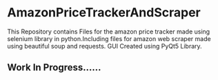 # AmazonPriceTrackerAndScraper
This Repository contains Files for the amazon price tracker made using selenium library in python.Including files for amazon web scraper made using beautiful soup and requests.
GUI Created using PyQt5 Library.

## Work In Progress......
